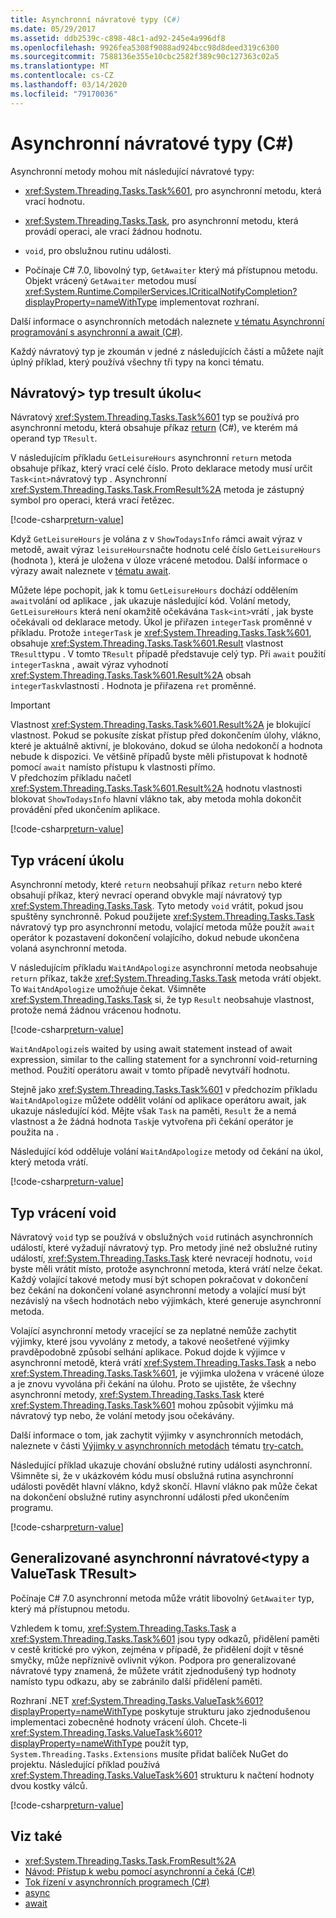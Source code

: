 ```yaml
---
title: Asynchronní návratové typy (C#)
ms.date: 05/29/2017
ms.assetid: ddb2539c-c898-48c1-ad92-245e4a996df8
ms.openlocfilehash: 9926fea5308f9088ad924bcc98d8deed319c6300
ms.sourcegitcommit: 7588136e355e10cbc2582f389c90c127363c02a5
ms.translationtype: MT
ms.contentlocale: cs-CZ
ms.lasthandoff: 03/14/2020
ms.locfileid: "79170036"
---
```

# <a name="async-return-types-c"></a>Asynchronní návratové typy (C#)
Asynchronní metody mohou mít následující návratové typy:

- <xref:System.Threading.Tasks.Task%601>, pro asynchronní metodu, která vrací hodnotu.

- <xref:System.Threading.Tasks.Task>, pro asynchronní metodu, která provádí operaci, ale vrací žádnou hodnotu.

- `void`, pro obslužnou rutinu události.

- Počínaje C# 7.0, libovolný typ, `GetAwaiter` který má přístupnou metodu. Objekt vrácený `GetAwaiter` metodou musí <xref:System.Runtime.CompilerServices.ICriticalNotifyCompletion?displayProperty=nameWithType> implementovat rozhraní.
  
Další informace o asynchronních metodách naleznete [v tématu Asynchronní programování s asynchronní a await (C#)](./index.md).  
  
Každý návratový typ je zkoumán v jedné z následujících částí a můžete najít úplný příklad, který používá všechny tři typy na konci tématu.  
  
## <a name="BKMK_TaskTReturnType"></a>Návratový\> typ tresult úkolu\<  
Návratový <xref:System.Threading.Tasks.Task%601> typ se používá pro asynchronní metodu, která obsahuje příkaz [return](../../../language-reference/keywords/return.md) (C#), ve kterém má operand typ `TResult`.  
  
V následujícím příkladu `GetLeisureHours` asynchronní `return` metoda obsahuje příkaz, který vrací celé číslo. Proto deklarace metody musí určit `Task<int>`návratový typ .  Asynchronní <xref:System.Threading.Tasks.Task.FromResult%2A> metoda je zástupný symbol pro operaci, která vrací řetězec.
  
[!code-csharp[return-value](../../../../../samples/snippets/csharp/programming-guide/async/async-returns1.cs)]

Když `GetLeisureHours` je volána z v `ShowTodaysInfo` rámci await výraz v metodě, await výraz `leisureHours`načte hodnotu celé číslo `GetLeisureHours` (hodnota ), která je uložena v úloze vrácené metodou. Další informace o výrazy await naleznete v [tématu await](../../../language-reference/operators/await.md).  
  
Můžete lépe pochopit, jak k tomu `GetLeisureHours` dochází oddělením `await`volání od aplikace , jak ukazuje následující kód. Volání metody, `GetLeisureHours` která není okamžitě očekávána `Task<int>`vrátí , jak byste očekávali od deklarace metody. Úkol je přiřazen `integerTask` proměnné v příkladu. Protože `integerTask` je <xref:System.Threading.Tasks.Task%601>, obsahuje <xref:System.Threading.Tasks.Task%601.Result> vlastnost `TResult`typu . V tomto `TResult` případě představuje celý typ. Při `await` použití `integerTask`na , await výraz vyhodnotí <xref:System.Threading.Tasks.Task%601.Result%2A> obsah `integerTask`vlastnosti . Hodnota je přiřazena `ret` proměnné.  
  
> [!IMPORTANT]
> Vlastnost <xref:System.Threading.Tasks.Task%601.Result%2A> je blokující vlastnost. Pokud se pokusíte získat přístup před dokončením úlohy, vlákno, které je aktuálně aktivní, je blokováno, dokud se úloha nedokončí a hodnota nebude k dispozici. Ve většině případů byste měli přistupovat k hodnotě pomocí `await` namísto přístupu k vlastnosti přímo. <br/> V předchozím příkladu načetl <xref:System.Threading.Tasks.Task%601.Result%2A> hodnotu vlastnosti blokovat `ShowTodaysInfo` hlavní vlákno tak, aby metoda mohla dokončit provádění před ukončením aplikace.  

[!code-csharp[return-value](../../../../../samples/snippets/csharp/programming-guide/async/async-returns1a.cs#1)]
  
## <a name="BKMK_TaskReturnType"></a>Typ vrácení úkolu  
Asynchronní metody, které `return` neobsahují příkaz `return` nebo které obsahují příkaz, který nevrací operand obvykle mají návratový typ <xref:System.Threading.Tasks.Task>. Tyto metody `void` vrátit, pokud jsou spuštěny synchronně. Pokud použijete <xref:System.Threading.Tasks.Task> návratový typ pro asynchronní metodu, volající metoda může použít `await` operátor k pozastavení dokončení volajícího, dokud nebude ukončena volaná asynchronní metoda.  
  
V následujícím příkladu `WaitAndApologize` asynchronní metoda neobsahuje `return` příkaz, takže <xref:System.Threading.Tasks.Task> metoda vrátí objekt. To `WaitAndApologize` umožňuje čekat. Všimněte <xref:System.Threading.Tasks.Task> si, že typ `Result` neobsahuje vlastnost, protože nemá žádnou vrácenou hodnotu.  

[!code-csharp[return-value](../../../../../samples/snippets/csharp/programming-guide/async/async-returns2.cs)]  
  
`WaitAndApologize`is waited by using await statement instead of await expression, similar to the calling statement for a synchronní void-returning method. Použití operátoru await v tomto případě nevytváří hodnotu.  
  
Stejně jako <xref:System.Threading.Tasks.Task%601> v předchozím příkladu `WaitAndApologize` můžete oddělit volání od aplikace operátoru await, jak ukazuje následující kód. Mějte však `Task` na paměti, `Result` že a nemá vlastnost a že žádná hodnota `Task`je vytvořena při čekání operátor je použita na .  
  
Následující kód odděluje volání `WaitAndApologize` metody od čekání na úkol, který metoda vrátí.  

[!code-csharp[return-value](../../../../../samples/snippets/csharp/programming-guide/async/async-returns2a.cs#1)]  

## <a name="BKMK_VoidReturnType"></a>Typ vrácení void

Návratový `void` typ se používá v obslužných `void` rutinách asynchronních událostí, které vyžadují návratový typ. Pro metody jiné než obslužné rutiny událostí, <xref:System.Threading.Tasks.Task> které nevracejí hodnotu, `void` byste měli vrátit místo, protože asynchronní metoda, která vrátí nelze čekat. Každý volající takové metody musí být schopen pokračovat v dokončení bez čekání na dokončení volané asynchronní metody a volající musí být nezávislý na všech hodnotách nebo výjimkách, které generuje asynchronní metoda.  
  
Volající asynchronní metody vracející se za neplatné nemůže zachytit výjimky, které jsou vyvolány z metody, a takové neošetřené výjimky pravděpodobně způsobí selhání aplikace. Pokud dojde k výjimce v asynchronní metodě, která vrátí <xref:System.Threading.Tasks.Task> a nebo <xref:System.Threading.Tasks.Task%601>, je výjimka uložena v vrácené úloze a je znovu vyvolána při čekání na úlohu. Proto se ujistěte, že všechny asynchronní metody, <xref:System.Threading.Tasks.Task> které <xref:System.Threading.Tasks.Task%601> mohou způsobit výjimku má návratový typ nebo, že volání metody jsou očekávány.  
  
Další informace o tom, jak zachytit výjimky v asynchronních metodách, naleznete v části [Výjimky v asynchronních metodách](../../../language-reference/keywords/try-catch.md#exceptions-in-async-methods) tématu [try-catch.](../../../language-reference/keywords/try-catch.md)  
  
Následující příklad ukazuje chování obslužné rutiny události asynchronní. Všimněte si, že v ukázkovém kódu musí obslužná rutina asynchronní události povědět hlavní vlákno, když skončí. Hlavní vlákno pak může čekat na dokončení obslužné rutiny asynchronní události před ukončením programu.

[!code-csharp[return-value](../../../../../samples/snippets/csharp/programming-guide/async/async-returns3.cs)]  

## <a name="generalized-async-return-types-and-valuetasktresult"></a>Generalizované asynchronní návratové\<typy a ValueTask TResult\>

Počínaje C# 7.0 asynchronní metoda může vrátit libovolný `GetAwaiter` typ, který má přístupnou metodu.

Vzhledem k tomu, <xref:System.Threading.Tasks.Task> a <xref:System.Threading.Tasks.Task%601> jsou typy odkazů, přidělení paměti v cestě kritické pro výkon, zejména v případě, že přidělení dojít v těsné smyčky, může nepříznivě ovlivnit výkon. Podpora pro generalizované návratové typy znamená, že můžete vrátit zjednodušený typ hodnoty namísto typu odkazu, aby se zabránilo další přidělení paměti.

Rozhraní .NET <xref:System.Threading.Tasks.ValueTask%601?displayProperty=nameWithType> poskytuje strukturu jako zjednodušenou implementaci zobecněné hodnoty vrácení úloh. Chcete-li <xref:System.Threading.Tasks.ValueTask%601?displayProperty=nameWithType> použít typ, `System.Threading.Tasks.Extensions` musíte přidat balíček NuGet do projektu. Následující příklad používá <xref:System.Threading.Tasks.ValueTask%601> strukturu k načtení hodnoty dvou kostky válců.
  
[!code-csharp[return-value](../../../../../samples/snippets/csharp/programming-guide/async/async-valuetask.cs)]

## <a name="see-also"></a>Viz také

- <xref:System.Threading.Tasks.Task.FromResult%2A>
- [Návod: Přístup k webu pomocí asynchronní a čeká (C#)](./walkthrough-accessing-the-web-by-using-async-and-await.md)
- [Tok řízení v asynchronních programech (C#)](./control-flow-in-async-programs.md)
- [async](../../../language-reference/keywords/async.md)
- [await](../../../language-reference/operators/await.md)
